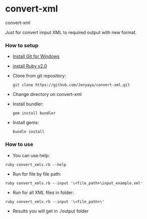 # convert-xml
convert-xml

Just for convert imput XML to required output with new format.

### How to setup

* [Install Git for Windows](https://git-scm.com/download/win)
* [install Ruby v2.0](http://rubyinstaller.org/downloads/)
* Clone from git repository:
 
    `git clone https://github.com/Jenyaya/convert-xml.git`
* Change directory on convert-xml
* Install bundler:
 
    `gem install bundler`
* Install gems:
 
    `bundle install`


### How to use
* You can use help:

 `ruby convert_xmls.rb --help`

* Run for file by file path:

`ruby convert_xmls.rb --input '\<file_path>\input_example.xml'`

* Run for all XML files in folder:

`ruby convert_xmls.rb --input '\<file_path>\'`

* Results you will get in ./output folder
